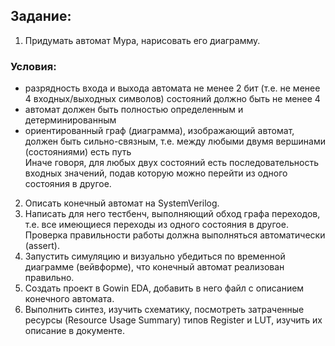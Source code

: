 ## Задание:
1. Придумать автомат Мура, нарисовать его диаграмму.
### Условия:
  - разрядность входа и выхода автомата не менее 2 бит (т.е. не менее 4 входных/выходных символов) состояний должно быть не менее 4
  - автомат должен быть полностью определенным и детерминированным
  - ориентированный граф (диаграмма), изображающий автомат, должен быть сильно-связным, т.е. между любыми двумя вершинами (состояниями) есть путь  
Иначе говоря, для любых двух состояний есть последовательность входных значений, подав которую можно перейти из одного состояния в другое.
2. Описать конечный автомат на SystemVerilog.
3. Написать для него тестбенч, выполняющий обход графа переходов, т.е. все имеющиеся переходы из одного состояния в другое. Проверка правильности работы должна выполняться автоматически (assert).
4. Запустить симуляцию и визуально убедиться по временной диаграмме (вейвформе), что конечный автомат реализован правильно.
5. Создать проект в Gowin EDA, добавить в него файл с описанием конечного автомата.
6. Выполнить синтез, изучить схематику, посмотреть затраченные ресурсы (Resource Usage Summary) типов Register и LUT, изучить их описание в документе.
